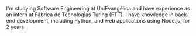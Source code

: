 I'm studying Software Engineering at UniEvangélica and have experience as an intern at Fábrica de Tecnologias Turing (FTT). I have knowledge in back-end development, including Python, and web applications using Node.js, for 2 years.
